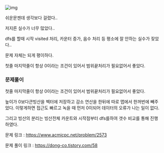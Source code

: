 ![img](https://k.kakaocdn.net/dn/bF3qK9/btqDISq2ZHh/RPkWvAvLtsOgxYgF8fkCM1/img.png)



쉬운문젠데 생각보다 걸렸다..

저지른 실수가 너무 많았다..

dfs를 할때 시작 visited 처리, 카운터 증가, 음수 처리 등 평소에 잘 안하는 실수가 잦았다..

문제 자체는 되게 평이하다.

 

첫줄 마지막줄이 항상 0이라는 조건이 있어서  범위끝처리가 필요없어서 좋았다.

### 문제풀이

 

첫줄 마지막줄이 항상 0이라는 조건이 있어서  범위끝처리가 필요없어서 좋았다.

 

높이가 0보다큰빙산을 벡터에 저장하고 감소 연산을 한뒤에 따로 맵에서 한꺼번에 빼주었다. 이렇게하면 접근도 빠르고 녹을 때 먼저 0이되어 데이터의 오류가 나는 일이 없다. 

 

그리고 빙산의 분리는 빙산전체 카운트와 시작점부터 dfs를하여 갯수 비교를 통해 진행하였다.

문제 링크 : https://www.acmicpc.net/problem/2573

문제 풀이 링크 : https://dong-co.tistory.com/58



